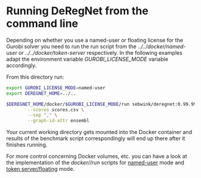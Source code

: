 # Running DeRegNet from the command line

Depending on whether you use a named-user or floating license for the Gurobi solver
you need to run the run script from the *../../docker/named-user* or *../../docker/token-server*
respectively. In the following examples adapt the environment variable *GUROBI_LICENSE_MODE* variable
accordingly.

From this directory run:

```sh
export GUROBI_LICENSE_MODE=named-user
export DEREGNET_HOME=../..

$DEREGNET_HOME/docker/$GUROBI_LICENSE_MODE/run sebwink/deregnet:0.99.999 avgdrgnt.py --graph kegg_hsa.graphml \
		--scores scores.csv \
		--sep "," \
		--graph-id-attr ensembl
```

Your current working directory gets mounted into the Docker container and results of the benchmark 
script correspondingly will end up there after it finishes running.

For more control concerning Docker volumes, etc. you can have a look at the implementation of the
*docker/<license-mode>/run* scripts for [named-user](https://github.com/sebwink/deregnet/tree/master/docker/named-user) mode 
and [token server/floating](https://github.com/sebwink/deregnet/tree/master/docker/token-server) mode.
